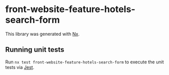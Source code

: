 # front-website-feature-hotels-search-form

This library was generated with [Nx](https://nx.dev).

## Running unit tests

Run `nx test front-website-feature-hotels-search-form` to execute the unit tests via [Jest](https://jestjs.io).
